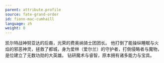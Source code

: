 ```yaml
---
parent: attribute.profile
source: fate-grand-order
id: fionn-mac-cumhaill
language: zh
weight: 0
---
```


凯尔特战神努亚达的后裔，光荣的费奥纳骑士团团长。
他打倒了能操纵睡眠与火焰的邪恶神灵，拯救了都城，身为爱林（爱尔兰）的守护者，打倒侵略者与魔物，是位建立了无数功勋的大英雄。
钻研魔术与睿智，原本拥有诸多能力与宝具。
